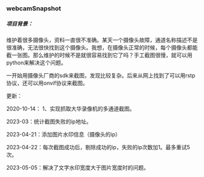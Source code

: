### webcamSnapshot



##### 项目背景：

维护着很多摄像头，资料一直很不准确。某天一个摄像头故障，通道名称描述不是很准确，无法很快找到这个摄像头。我想，在摄像头正常的时候，每个摄像头都能截一张图。那么维护的时候不是就很容易找到它了吗？手工截图很慢，就可以用python来解决这个问题。

一开始用摄像头厂商的sdk来截图，发现比较复杂。后来从网上找到了可以用rstp协议，还可以用onvif协议来截图。 

更新：

2020-10-14： 1、实现抓取大华录像机的多通道截图。

2023-03：统计截图失败的ip地址。

2023-04-21：添加图片水印信息（摄像头的ip）

2023-04-22：每次截图成功后，剔除成功的ip，失败的ip次数加1。最多重试5次。

2023-05-05：解决了文字水印宽度大于图片宽度时的问题。
